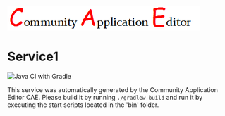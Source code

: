 ![CAE](https://github.com/GHProjectsTest/microservice-283/blob/master/img/logo.png)  

Service1
===================
![Java CI with Gradle](https://github.com/GHProjectsTest/microservice-283/workflows/Java%20CI%20with%20Gradle/badge.svg?branch=master)

This service was automatically generated by the Community Application Editor CAE. Please build it by running `./gradlew build` and run it by executing the start scripts located in the 'bin' folder.
